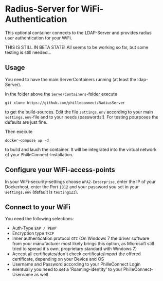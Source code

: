 # Radius-Server for WiFi-Authentication

This optional container connects to the LDAP-Server and provides radius user authentication for your WiFi.

THIS IS STILL IN BETA STATE! All seems to be working so far, but some testing is still needed...

## Usage

You need to have the main ServerContainers running (at least the ldap-Server).

In the folder above the `ServerContainers`-folder execute

```
git clone https://github.com/philleconnect/RadiusServer
```

to get the build-sources. Edit the file `settings.env` according to your main `settings.env`-file and to your needs (passwords!). For testing pourposes the defaults are just fine.

Then execute

```
docker-compose up -d
```

to build and lauch the container. It will be integrated into the virtual network of your PhilleConnect-Installation.

## Configure your WiFi-access-points

In your WiFi-security-settings choose `WPA2-Enterprise`, enter the IP of your Dockerhost, enter the Port `1812` and your password you set in your `settings.env` (default is `testing123`).

## Connect to your WiFi

You need the following selections:

* Auth-Type `EAP / PEAP`
* Encryption type `TKIP`
* Inner authentication protocol `GTC` (On Windows 7 the driver software from your manufacturer most likely brings this option, as Microsoft still tried to spread it's own, proprietary standard with Windows 7)
* Accept all certificates/don't check certificate/import the offered certificate, depending on your Device and OS
* Username and Password according to your PhilleConnect Login
* eventually you need to set a 'Roaming-identity' to your PhilleConnect-Username as well
